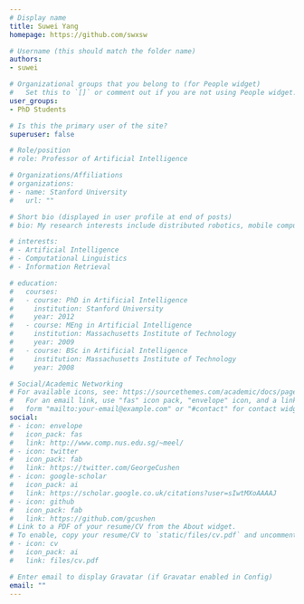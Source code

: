 ```yaml
---
# Display name
title: Suwei Yang
homepage: https://github.com/swxsw

# Username (this should match the folder name)
authors:
- suwei

# Organizational groups that you belong to (for People widget)
#   Set this to `[]` or comment out if you are not using People widget.
user_groups:
- PhD Students

# Is this the primary user of the site?
superuser: false

# Role/position
# role: Professor of Artificial Intelligence

# Organizations/Affiliations
# organizations:
# - name: Stanford University
#   url: ""

# Short bio (displayed in user profile at end of posts)
# bio: My research interests include distributed robotics, mobile computing and programmable matter.

# interests:
# - Artificial Intelligence
# - Computational Linguistics
# - Information Retrieval

# education:
#   courses:
#   - course: PhD in Artificial Intelligence
#     institution: Stanford University
#     year: 2012
#   - course: MEng in Artificial Intelligence
#     institution: Massachusetts Institute of Technology
#     year: 2009
#   - course: BSc in Artificial Intelligence
#     institution: Massachusetts Institute of Technology
#     year: 2008

# Social/Academic Networking
# For available icons, see: https://sourcethemes.com/academic/docs/page-builder/#icons
#   For an email link, use "fas" icon pack, "envelope" icon, and a link in the
#   form "mailto:your-email@example.com" or "#contact" for contact widget.
social:
# - icon: envelope
#   icon_pack: fas
#   link: http://www.comp.nus.edu.sg/~meel/
# - icon: twitter
#   icon_pack: fab
#   link: https://twitter.com/GeorgeCushen
# - icon: google-scholar
#   icon_pack: ai
#   link: https://scholar.google.co.uk/citations?user=sIwtMXoAAAAJ
# - icon: github 
#   icon_pack: fab
#   link: https://github.com/gcushen
# Link to a PDF of your resume/CV from the About widget.
# To enable, copy your resume/CV to `static/files/cv.pdf` and uncomment the lines below.
# - icon: cv
#   icon_pack: ai
#   link: files/cv.pdf

# Enter email to display Gravatar (if Gravatar enabled in Config)
email: ""
---
```

